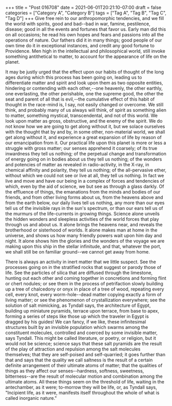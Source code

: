+++
title = "Post 016708"
date = 2021-06-01T20:21:10-07:00
draft = false
categories = ["Category A", "Category B"]
tags = ["Tag A", "Tag B", "Tag C", "Tag D"]
+++
Give free rein to our anthropomorphic tendencies, and we fill the world with spirits, good and bad--bad in war, famine, pestilence, disease; good in all the events and fortunes that favor us. Early man did this on all occasions; he read his own hopes and fears and passions into all the operations of nature. Our fathers did it in many things; good people of our own time do it in exceptional instances, and credit any good fortune to Providence. Men high in the intellectual and philosophical world, still invoke something antithetical to matter, to account for the appearance of life on the planet.

It may be justly urged that the effect upon our habits of thought of the long ages during which this process has been going on, leading us to differentiate matter and spirit and look upon them as two opposite entities, hindering or contending with each other,--one heavenly, the other earthly, one everlasting, the other perishable, one the supreme good, the other the seat and parent of all that is evil,--the cumulative effect of this habit of thought in the race-mind is, I say, not easily changed or overcome. We still think, and probably many of us always will think, of spirit as something alien to matter, something mystical, transcendental, and not of this world. We look upon matter as gross, obstructive, and the enemy of the spirit. We do not know how we are going to get along without it, but we solace ourselves with the thought that by and by, in some other, non-material world, we shall get along without it, and experience a great expansion of life by reason of our emancipation from it. Our practical life upon this planet is more or less a struggle with gross matter; our senses apprehend it coarsely; of its true inwardness they tell us nothing; of the perpetual change and transformation of energy going on in bodies about us they tell us nothing; of the wonders and potencies of matter as revealed in radio-activity, in the X-ray, in chemical affinity and polarity, they tell us nothing; of the all-pervasive ether, without which we could not see or live at all, they tell us nothing. In fact we live and move and have our being in a complex of forces and tendencies of which, even by the aid of science, we but see as through a glass darkly. Of the effluence of things, the emanations from the minds and bodies of our friends, and from other living forms about us, from the heavens above and from the earth below, our daily lives tell us nothing, any more than our eyes tell us of the invisible rays in the sun's spectrum, or than our ears tell us of the murmurs of the life-currents in growing things. Science alone unveils the hidden wonders and sleepless activities of the world forces that play through us and about us. It alone brings the heavens near, and reveals the brotherhood or sisterhood of worlds. It alone makes man at home in the universe, and shows us how many friendly powers wait upon him day and night. It alone shows him the glories and the wonders of the voyage we are making upon this ship in the stellar infinitude, and that, whatever the port, we shall still be on familiar ground--we cannot get away from home.

There is always an activity in inert matter that we little suspect. See the processes going on in the stratified rocks that suggest or parody those of life. See the particles of silica that are diffused through the limestone, hunting out each other and coming together in concretions and forming flint or chert nodules; or see them in the process of petrifaction slowly building up a tree of chalcedony or onyx in place of a tree of wood, repeating every cell, every knot, every worm-hole--dead matter copying exactly a form of living matter; or see the phenomenon of crystallization everywhere; see the solution of salt mimicking, as Tyndall says, the architecture of Egypt, building up miniature pyramids, terrace upon terrace, from base to apex, forming a series of steps like those up which the traveler in Egypt is dragged by his guides! We can fancy, if we like, these infinitesimal structures built by an invisible population which swarms among the constituent molecules, controlled and coerced by some invisible matter, says Tyndall. This might be called literature, or poetry, or religion, but it would not be science; science says that these salt pyramids are the result of the play of attraction and repulsion among the salt molecules themselves; that they are self-poised and self-quarried; it goes further than that and says that the quality we call saltness is the result of a certain definite arrangement of their ultimate atoms of matter; that the qualities of things as they affect our senses--hardness, softness, sweetness, bitterness--are the result of molecular motion and combination among the ultimate atoms. All these things seem on the threshold of life, waiting in the antechamber, as it were; to-morrow they will be life, or, as Tyndall says, "Incipient life, as it were, manifests itself throughout the whole of what is called inorganic nature."
